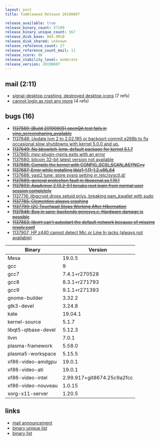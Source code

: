 ```yaml
---
layout: post
title: Tumbleweed Release 20190607

release_available: true
release_binary_count: 57109
release_binary_unique_count: 567
release_disk_base: 864.4MiB
release_disk_shared: unknown
release_reference_count: 27
release_reference_count_mail: 11
release_score: 86
release_stability_level: moderate
release_version: 20190607
---
```


## mail (2:11)

- [signal-desktop crashing, destroyed desktop icons](https://lists.opensuse.org/opensuse-factory/2019-06/msg00119.html) (7 refs)
- [cannot login as root any more](https://lists.opensuse.org/opensuse-factory/2019-06/msg00139.html) (4 refs)

## bugs (16)

<!--more-->

- ~~[1137569: \[Build 20190605\] openQA test fails in vino_screensharing_available](https://bugzilla.opensuse.org/show_bug.cgi?id=1137569)~~
- [1137648: Update lvm 2 to 2.02.185 or backport commit e268b to fix occasional slow shutdowns with kernel 5.0.0 and up.](https://bugzilla.opensuse.org/show_bug.cgi?id=1137648)
- ~~[1137649: No bbswitch-kmp-default package for kernel 5.1.7](https://bugzilla.opensuse.org/show_bug.cgi?id=1137649)~~
- [1137665: mpv-plugin-mpris exits with an error](https://bugzilla.opensuse.org/show_bug.cgi?id=1137665)
- [1137680: bitcoin 32-bit latest version not available](https://bugzilla.opensuse.org/show_bug.cgi?id=1137680)
- ~~[1137686: Compile the kernel with CONFIG_SCSI_SCAN_ASYNC=y](https://bugzilla.opensuse.org/show_bug.cgi?id=1137686)~~
- ~~[1137687: Error while installing liblz1-1.11-1.2.x86_64](https://bugzilla.opensuse.org/show_bug.cgi?id=1137687)~~
- [1137688: yast2 tune: store sysrq setting in /etc/sysctl.d/](https://bugzilla.opensuse.org/show_bug.cgi?id=1137688)
- ~~[1137689: general protection fault in libopenal.so.1.19.1](https://bugzilla.opensuse.org/show_bug.cgi?id=1137689)~~
- ~~[1137693: AppArmor 2.13.2-9.1 breaks root login from normal user session completely](https://bugzilla.opensuse.org/show_bug.cgi?id=1137693)~~
- [1137716: libgcrypt drops setuid privs, breaking pam_kwallet with sudo](https://bugzilla.opensuse.org/show_bug.cgi?id=1137716)
- ~~[1137785: Clementine always crashing](https://bugzilla.opensuse.org/show_bug.cgi?id=1137785)~~
- ~~[1137799: I2C Touchpad Stops Working After Hibernation](https://bugzilla.opensuse.org/show_bug.cgi?id=1137799)~~
- ~~[1137846: Bug in sane-backends genesys.c. Hardware damage is possible](https://bugzilla.opensuse.org/show_bug.cgi?id=1137846)~~
- ~~[1137883: libvirt can't autostart the default network because of missing resolv.conf](https://bugzilla.opensuse.org/show_bug.cgi?id=1137883)~~
- [1137907: HP z440 cannot detect Mic or Line In jacks (always not available)](https://bugzilla.opensuse.org/show_bug.cgi?id=1137907)

Binary | Version
--- | ---
Mesa | 19.0.5
gcc | 9
gcc7 | 7.4.1+r270528
gcc8 | 8.3.1+r271793
gcc9 | 9.1.1+r271393
gnome-builder | 3.32.2
gtk3-devel | 3.24.8
kate | 19.04.1
kernel-source | 5.1.7
libqt5-qtbase-devel | 5.12.3
llvm | 7.0.1
plasma-framework | 5.58.0
plasma5-workspace | 5.15.5
xf86-video-amdgpu | 19.0.1
xf86-video-ati | 19.0.1
xf86-video-intel | 2.99.917+git8674.25c9a2fcc
xf86-video-nouveau | 1.0.15
xorg-x11-server | 1.20.5

## links

- [mail announcement](https://lists.opensuse.org/opensuse-factory/2019-06/msg00115.html)
- [binary unique list](http://download.opensuse.org/history/20190607/rpm.unique.list)
- [binary list](http://download.opensuse.org/history/20190607/rpm.list)
